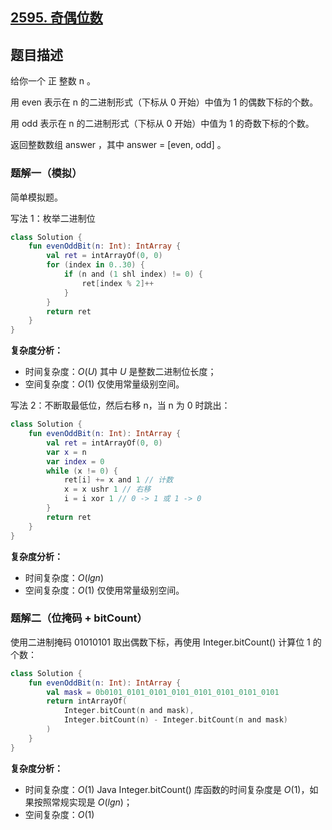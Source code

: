 ## [2595. 奇偶位数](https://leetcode.cn/problems/number-of-even-and-odd-bits/)

## 题目描述

给你一个 正 整数 n 。

用 even 表示在 n 的二进制形式（下标从 0 开始）中值为 1 的偶数下标的个数。

用 odd 表示在 n 的二进制形式（下标从 0 开始）中值为 1 的奇数下标的个数。

返回整数数组 answer ，其中 answer = [even, odd] 。 

### 题解一（模拟）

简单模拟题。

写法 1：枚举二进制位

```kotlin
class Solution {
    fun evenOddBit(n: Int): IntArray {
        val ret = intArrayOf(0, 0)
        for (index in 0..30) {
            if (n and (1 shl index) != 0) {
                ret[index % 2]++
            }
        }
        return ret
    }
}
```

**复杂度分析：**

- 时间复杂度：$O(U)$ 其中 $U$ 是整数二进制位长度；
- 空间复杂度：$O(1)$ 仅使用常量级别空间。

写法 2：不断取最低位，然后右移 n，当 n 为 0 时跳出：

```kotlin
class Solution {
    fun evenOddBit(n: Int): IntArray {
        val ret = intArrayOf(0, 0)
        var x = n
        var index = 0
        while (x != 0) {
            ret[i] += x and 1 // 计数
            x = x ushr 1 // 右移
            i = i xor 1 // 0 -> 1 或 1 -> 0
        }
        return ret
    }
}
```

**复杂度分析：**

- 时间复杂度：$O(lgn)$
- 空间复杂度：$O(1)$ 仅使用常量级别空间。

### 题解二（位掩码 + bitCount）

使用二进制掩码 01010101 取出偶数下标，再使用 Integer.bitCount() 计算位 1 的个数：

```kotlin
class Solution {
    fun evenOddBit(n: Int): IntArray {
        val mask = 0b0101_0101_0101_0101_0101_0101_0101_0101
        return intArrayOf(
            Integer.bitCount(n and mask),
            Integer.bitCount(n) - Integer.bitCount(n and mask)
        )
    }
}
```

**复杂度分析：**

- 时间复杂度：$O(1)$ Java Integer.bitCount() 库函数的时间复杂度是 $O(1)$，如果按照常规实现是 $O(lgn)$；
- 空间复杂度：$O(1)$
